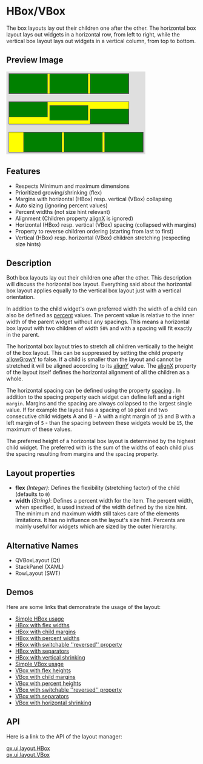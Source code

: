 # HBox/VBox

The box layouts lay out their children one after the other. The horizontal box
layout lays out widgets in a horizontal row, from left to right, while the
vertical box layout lays out widgets in a vertical column, from top to bottom.

## Preview Image

![hbox.png](hbox.png)

## Features

- Respects Minimum and maximum dimensions
- Prioritized growing/shrinking (flex)
- Margins with horizontal (HBox) resp. vertical (VBox) collapsing
- Auto sizing (ignoring percent values)
- Percent widths (not size hint relevant)
- Alignment (Children property [alignX](apps://apiviewer/#qx.ui.core.LayoutItem~alignX) is ignored)
- Horizontal (HBox) resp. vertical (VBox) spacing (collapsed with margins)
- Property to reverse children ordering (starting from last to first)
- Vertical (HBox) resp. horizontal (VBox) children stretching (respecting size
  hints)

## Description

Both box layouts lay out their children one after the other. This description
will discuss the horizontal box layout. Everything said about the horizontal box
layout applies equally to the vertical box layout just with a vertical
orientation.

In addition to the child widget's own preferred width the width of a child can
also be defined as [percent](README.md#percent) values. The percent value is
relative to the inner width of the parent widget without any spacings. This
means a horizontal box layout with two children of width `50%` and with a
spacing will fit exactly in the parent.

The horizontal box layout tries to stretch all children vertically to the height
of the box layout. This can be suppressed by setting the child property
[allowGrowY](apps://apiviewer/#qx.ui.core.LayoutItem~setAllowGrowY) to false. If
a child is smaller than the layout and cannot be stretched it will be aligned
according to its [alignY](apps://apiviewer/#qx.ui.core.LayoutItem~setAlignY)
value. The [alignX](apps://apiviewer/#qx.ui.layout.HBox~setAlignX) property of
the layout itself defines the horizontal alignment of all the children as a
whole.

The horizontal spacing can be defined using the property
[spacing](apps://apiviewer/#qx.ui.layout.HBox~setSpacing) . In addition to the
spacing property each widget can define left and a right `margin`. Margins and
the spacing are always collapsed to the largest single value. If for example the
layout has a spacing of `10` pixel and two consecutive child widgets A and B - A
with a right margin of `15` and B with a left margin of `5` - than the spacing
between these widgets would be `15`, the maximum of these values.

The preferred height of a horizontal box layout is determined by the highest
child widget. The preferred with is the sum of the widths of each child plus the
spacing resulting from margins and the `spacing` property.

## Layout properties

- **flex** _(Integer)_: Defines the flexibility (stretching factor) of the child
  (defaults to `0`)
- **width** _(String)_: Defines a percent width for the item. The percent width,
  when specified, is used instead of the width defined by the size hint. The
  minimum and maximum width still takes care of the elements limitations. It has
  no influence on the layout's size hint. Percents are mainly useful for widgets
  which are sized by the outer hierarchy.

## Alternative Names

- QVBoxLayout (Qt)
- StackPanel (XAML)
- RowLayout (SWT)

## Demos

Here are some links that demonstrate the usage of the layout:

- [Simple HBox usage](apps://demobrowser/#layout~HBox.html)
- [HBox with flex widths](apps://demobrowser/#layout~HBox_Flex.html)
- [HBox with child margins](apps://demobrowser/#layout~HBox_Margin.html)
- [HBox with percent widths](apps://demobrowser/#layout~HBox_Percent.html)
- [HBox with switchable ''reversed'' property](apps://demobrowser/#layout~HBox_Reversed.html)
- [HBox with separators](apps://demobrowser/#layout~HBox_Separator.html)
- [HBox with vertical shrinking](apps://demobrowser/#layout~HBox_ShrinkY.html)
- [Simple VBox usage](apps://demobrowser/#layout~VBox.html)
- [VBox with flex heights](apps://demobrowser/#layout~VBox_Flex.html)
- [VBox with child margins](apps://demobrowser/#layout~VBox_Margin.html)
- [VBox with percent heights](apps://demobrowser/#layout~VBox_Percent.html)
- [VBox with switchable ''reversed'' property](apps://demobrowser/#layout~VBox_Reversed.html)
- [VBox with separators](apps://demobrowser/#layout~VBox_Separator.html)
- [VBox with horizontal shrinking](apps://demobrowser/#layout~VBox_ShrinkX.html)

## API

Here is a link to the API of the layout manager:

[qx.ui.layout.HBox](apps://apiviewer/#qx.ui.layout.HBox)  
[qx.ui.layout.VBox](apps://apiviewer/#qx.ui.layout.VBox)
